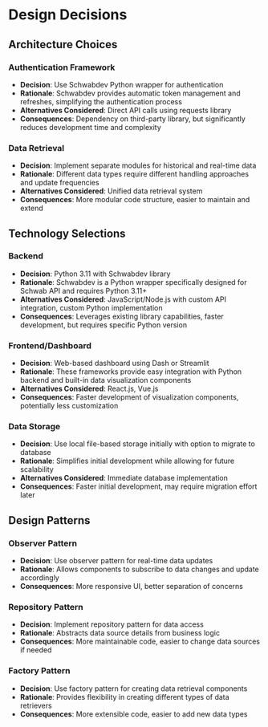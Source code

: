 # Design Decisions

## Architecture Choices

### Authentication Framework
- **Decision**: Use Schwabdev Python wrapper for authentication
- **Rationale**: Schwabdev provides automatic token management and refreshes, simplifying the authentication process
- **Alternatives Considered**: Direct API calls using requests library
- **Consequences**: Dependency on third-party library, but significantly reduces development time and complexity

### Data Retrieval
- **Decision**: Implement separate modules for historical and real-time data
- **Rationale**: Different data types require different handling approaches and update frequencies
- **Alternatives Considered**: Unified data retrieval system
- **Consequences**: More modular code structure, easier to maintain and extend

## Technology Selections

### Backend
- **Decision**: Python 3.11 with Schwabdev library
- **Rationale**: Schwabdev is a Python wrapper specifically designed for Schwab API and requires Python 3.11+
- **Alternatives Considered**: JavaScript/Node.js with custom API integration, custom Python implementation
- **Consequences**: Leverages existing library capabilities, faster development, but requires specific Python version

### Frontend/Dashboard
- **Decision**: Web-based dashboard using Dash or Streamlit
- **Rationale**: These frameworks provide easy integration with Python backend and built-in data visualization components
- **Alternatives Considered**: React.js, Vue.js
- **Consequences**: Faster development of visualization components, potentially less customization

### Data Storage
- **Decision**: Use local file-based storage initially with option to migrate to database
- **Rationale**: Simplifies initial development while allowing for future scalability
- **Alternatives Considered**: Immediate database implementation
- **Consequences**: Faster initial development, may require migration effort later

## Design Patterns

### Observer Pattern
- **Decision**: Use observer pattern for real-time data updates
- **Rationale**: Allows components to subscribe to data changes and update accordingly
- **Consequences**: More responsive UI, better separation of concerns

### Repository Pattern
- **Decision**: Implement repository pattern for data access
- **Rationale**: Abstracts data source details from business logic
- **Consequences**: More maintainable code, easier to change data sources if needed

### Factory Pattern
- **Decision**: Use factory pattern for creating data retrieval components
- **Rationale**: Provides flexibility in creating different types of data retrievers
- **Consequences**: More extensible code, easier to add new data types
